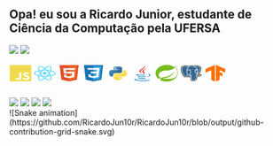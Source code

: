 ## Opa! eu sou a Ricardo Junior, estudante de Ciência da Computação pela UFERSA

<div>
  <a herf="https://github.com/RicardoJun10r"></a>
  <img height="150em" src="https://github-readme-stats.vercel.app/api?username=RicardoJun10r&show_icons=true&theme=dracula&count_private=true"></img>
  <img height="150em" src="https://github-readme-stats.vercel.app/api/top-langs/?username=RicardoJun10r&langs_count=8&theme=dracula&layout=compact"></img>
</div>

<div style="display: inline_block"><br>
  <img align="center" alt="Ricardo-Js" height="30" width="40" src="https://raw.githubusercontent.com/devicons/devicon/master/icons/javascript/javascript-plain.svg">
  <img align="center" alt="Ricardo-React" height="30" width="40" src="https://raw.githubusercontent.com/devicons/devicon/master/icons/react/react-original.svg">
  <img align="center" alt="Ricardo-HTML" height="30" width="40" src="https://raw.githubusercontent.com/devicons/devicon/master/icons/html5/html5-original.svg">
  <img align="center" alt="Ricardo-CSS" height="30" width="40" src="https://raw.githubusercontent.com/devicons/devicon/master/icons/css3/css3-original.svg">
  <img align="center" alt="Ricardo-Python" height="30" width="40" src="https://raw.githubusercontent.com/devicons/devicon/master/icons/python/python-original.svg">
  <img align="center" alt="Ricardo-java" height="30" width="40" src="https://raw.githubusercontent.com/devicons/devicon/master/icons/java/java-original.svg">
  <img align="center" alt="Ricardo-spring" height="30" width="40" src="https://raw.githubusercontent.com/devicons/devicon/master/icons/spring/spring-original.svg">
  <img align="center" alt="Ricardo-postgres" height="30" width="40" src="https://raw.githubusercontent.com/devicons/devicon/master/icons/postgresql/postgresql-original.svg">
  <img align="center" alt="Ricardo-tensorflow" height="30" width="40" src="https://raw.githubusercontent.com/devicons/devicon/master/icons/tensorflow/tensorflow-original.svg">
</div>



  ##
 
<div> 
  <a href="https://instagram.com/ricardo_jun10r" target="_blank"><img src="https://img.shields.io/badge/-Instagram-%23E4405F?style=for-the-badge&logo=instagram&logoColor=white" target="_blank"></a>
 <a href="https://discord.gg/Ricardo Júnior#4713" target="_blank"><img src="https://img.shields.io/badge/Discord-7289DA?style=for-the-badge&logo=discord&logoColor=white" target="_blank"></a> 
  <a href = "mailto:ricardojunior0110@gmail.com"><img src="https://img.shields.io/badge/-Gmail-%23333?style=for-the-badge&logo=gmail&logoColor=white" target="_blank"></a>
  <a href="https://www.linkedin.com/in/ricardo-j%C3%BAnior-016476266" target="_blank"><img src="https://img.shields.io/badge/-LinkedIn-%230077B5?style=for-the-badge&logo=linkedin&logoColor=white" target="_blank"></a> 
  
</div>
<div>
![Snake animation](https://github.com/RicardoJun10r/RicardoJun10r/blob/output/github-contribution-grid-snake.svg)
</div>
